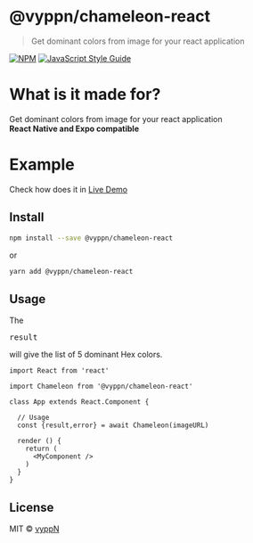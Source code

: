 # @vyppn/chameleon-react

> Get dominant colors from image for your react application

[![NPM](https://img.shields.io/npm/v/@vyppn/chameleon.svg)](https://www.npmjs.com/package/@vyppn/chameleon) [![JavaScript Style Guide](https://img.shields.io/badge/code_style-standard-brightgreen.svg)](https://standardjs.com)

# What is it made for?

Get dominant colors from image for your react application<br/>
<b>React Native and Expo compatible</b>


# Example

Check how does it in [Live Demo](http://vyppn-chameleon.surge.sh)

## Install

```bash
npm install --save @vyppn/chameleon-react
```

or

```bash
yarn add @vyppn/chameleon-react
```

## Usage

The <pre>result</pre> will give the list of 5 dominant Hex colors.


```tsx
import React from 'react'

import Chameleon from '@vyppn/chameleon-react'

class App extends React.Component {

  // Usage
  const {result,error} = await Chameleon(imageURL)
  
  render () {
    return (
      <MyComponent />
    )
  }
}
```

## License

MIT © [vyppN](https://github.com/vyppN)
